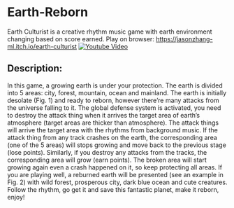 # Earth-Reborn
Earth Culturist is a creative rhythm music game with earth environment changing based on score earned.
Play on browser: https://jasonzhang-ml.itch.io/earth-culturist
[![Youtube Video](https://img.youtube.com/vi/7vjul0JJKec/0.jpg)](https://www.youtube.com/watch?v=7vjul0JJKec)

## Description:
In this game, a growing earth is under your protection. The earth is divided into 5 areas: city, forest, mountain, ocean and mainland. The earth is initially desolate (Fig. 1) and ready to reborn, however there’re many attacks from the universe falling to it. The global defense system is activated, you need to destroy the attack thing when it arrives the target area of earth’s atmosphere (target areas are thicker than atmosphere). The attack things will arrive the target area with the rhythms from background music.
If the attack thing from any track crashes on the earth, the corresponding area (one of the 5 areas) will stops growing and move back to the previous stage (lose points). Similarly, if you destroy any attacks from the tracks, the corresponding area will grow (earn points). The broken area will start growing again even a crash happened on it, so keep protecting all areas. If you are playing well, a reburned earth will be presented (see an example in Fig. 2) with wild forest, prosperous city, dark blue ocean and cute creatures.
Follow the rhythm, go get it and save this fantastic planet, make it reborn, enjoy!
